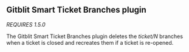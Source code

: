 ## Gitblit Smart Ticket Branches plugin

*REQUIRES 1.5.0*

The Gitblit Smart Ticket Branches plugin deletes the *ticket/N* branches when a ticket is closed and recreates them if a ticket is re-opened.


